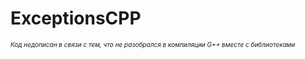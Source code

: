 # ExceptionsCPP
<span style="font-size: 10px;">_Код недописан в связи с тем, что не разобрался в компиляции G++ вместе с библиотеками_</span>
